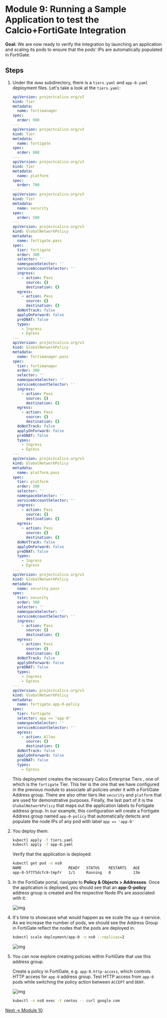 # Module 9: Running a Sample Application to test the Calcio+FortiGate Integration

**Goal:** We are now ready to verify the integration by launching an application and scaling its pods to ensure that the pods' IPs are automatically populated in FortiGate.

## Steps

1. Under the `demo` subdirectory, there is a `tiers.yaml` and `app-0.yaml` deployment files. Let's take a look at the `tiers.yaml`:

    ```yaml
    apiVersion: projectcalico.org/v3
    kind: Tier
    metadata:
      name: fortimanager
    spec:
      order: 900
    ---
    apiVersion: projectcalico.org/v3
    kind: Tier
    metadata:
      name: fortigate
    spec:
      order: 800
    ---
    apiVersion: projectcalico.org/v3
    kind: Tier
    metadata:
      name: platform
    spec:
      order: 700
    ---
    apiVersion: projectcalico.org/v3
    kind: Tier
    metadata:
      name: security
    spec:
      order: 500
    ---
    apiVersion: projectcalico.org/v3
    kind: GlobalNetworkPolicy
    metadata:
      name: fortigate.pass
    spec:
      tier: fortigate
      order: 300
      selector: ''
      namespaceSelector: ''
      serviceAccountSelector: ''
      ingress:
        - action: Pass
          source: {}
          destination: {}
      egress:
        - action: Pass
          source: {}
          destination: {}
      doNotTrack: false
      applyOnForward: false
      preDNAT: false
      types:
        - Ingress
        - Egress
    ---
    apiVersion: projectcalico.org/v3
    kind: GlobalNetworkPolicy
    metadata:
      name: fortimanager.pass
    spec:
      tier: fortimanager
      order: 300
      selector: ''
      namespaceSelector: ''
      serviceAccountSelector: ''
      ingress:
        - action: Pass
          source: {}
          destination: {}
      egress:
        - action: Pass
          source: {}
          destination: {}
      doNotTrack: false
      applyOnForward: false
      preDNAT: false
      types:
        - Ingress
        - Egress
    ---
    apiVersion: projectcalico.org/v3
    kind: GlobalNetworkPolicy
    metadata:
      name: platform.pass
    spec:
      tier: platform
      order: 300
      selector: ''
      namespaceSelector: ''
      serviceAccountSelector: ''
      ingress:
        - action: Pass
          source: {}
          destination: {}
      egress:
        - action: Pass
          source: {}
          destination: {}
      doNotTrack: false
      applyOnForward: false
      preDNAT: false
      types:
        - Ingress
        - Egress
    ---
    apiVersion: projectcalico.org/v3
    kind: GlobalNetworkPolicy
    metadata:
      name: security.pass
    spec:
      tier: security
      order: 300
      selector: ''
      namespaceSelector: ''
      serviceAccountSelector: ''
      ingress:
        - action: Pass
          source: {}
          destination: {}
      egress:
        - action: Pass
          source: {}
          destination: {}
      doNotTrack: false
      applyOnForward: false
      preDNAT: false
      types:
        - Ingress
        - Egress
    ---
    apiVersion: projectcalico.org/v3
    kind: GlobalNetworkPolicy
    metadata:
      name: fortigate.app-0-policy
    spec:
      tier: fortigate
      selector: app == "app-0"
      namespaceSelector: ''
      serviceAccountSelector: ''
      egress:
        - action: Allow
          source: {}
          destination: {}
      doNotTrack: false
      applyOnForward: false
      preDNAT: false
      types:
        - Egress
    ```

    This deployment creates the necessary Calico Enterprise Tiers , one of which is the `fortigate` Tier. This tier is the one that we have configured in the previous module to associate all policies under it with a FortiGate Address group. There are also other tiers like `security` and `platform` that are used for demonstrative purposes. Finally, the last part of it is the `GlobalNetworkPolicy` that maps out the application labels to Fortigate address group. In our example, this configuration will create a Fortigate Address group named `app-0-policy` that automatically detects and populate the node IPs of any pod with label `app == 'app-0'`

2. You deploy them:

    ```bash
    kubectl apply -f tiers.yaml 
    kubectl apply -f app-0.yaml
    ```

    Verify that the  application is deployed:

    ```bash
    kubectl get pod -n ns0
    NAME                     READY   STATUS    RESTARTS   AGE
    app-0-5f7f5dcfc9-tmpfr   1/1     Running   0          13m
    ```

3. In the FortiGate portal, navigate to **Policy & Objects > Addresses**. Once the application is deployed, you should see that an **app-0-policy** address group is created and the respective Node IPs are associated with it.

    ![img](../img/forti-address-group-v1.png)

4. It's time to showcase what would happen as we scale the `app-0` service. As we increase the number of pods, we should see the Address Group in FortiGate reflect the nodes that the pods are deployed in.

    ```bash
    kubectl scale deployment/app-0 -n ns0 --replicas=2
    ```

    ![img](../img/forti-address-group-v2.png)

5. You can now explore creating policies within FortiGate that use this address group.

    Create a policy in FortiGate, e.g. `app-0.http-access`, which controls HTTP access for `app-0` address group. Test HTTP access from `app-0` pods while switching the policy action between `ACCEPT` and `DENY`.

    ![img](../img/fortigate-http-access-policy.png)

    ```bash
    kubectl -n ns0 exec -t centos -- curl google.com
    ```

[Next -> Module 10](../modules/integrate-fortigate-fortimanager.md)
